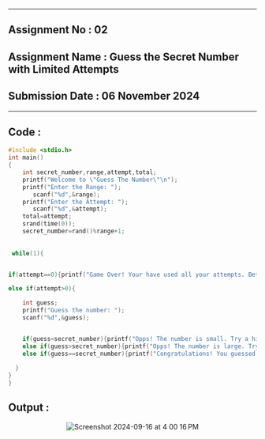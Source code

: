 
----------
## **Assignment No : 02**

## **Assignment Name : Guess the Secret Number with Limited Attempts**

## **Submission Date : 06 November 2024**

----------



## **Code :**
```C
#include <stdio.h>
int main()
{
    int secret_number,range,attempt,total;
    printf("Welcome to \"Guess The Number\"\n");
    printf("Enter the Range: ");
       scanf("%d",&range);
    printf("Enter the Attempt: ");
       scanf("%d",&attempt);
    total=attempt;
    srand(time(0));
    secret_number=rand()%range+1;
    
  
 while(1){


if(attempt==0){printf("Game Over! Your have used all your attempts. Better luck next time!\nThe correct number was: %d",secret_number);return 0;}

else if(attempt>0){

    int guess;
    printf("Guess the number: ");
    scanf("%d",&guess);


    if(guess<secret_number){printf("Opps! The number is small. Try a higher number.\n"); attempt--;}
    else if(guess>secret_number){printf("Opps! The number is large. Try a lower number.\n"); attempt--;}
    else if(guess==secret_number){printf("Congratulations! You guessed the correct number.\nYour score is: %d out of %d",attempt,total);return 0;}
    
  }
}
}

```

## **Output :**
<p align="center">
<img alt="Screenshot 2024-09-16 at 4 00 16 PM" src="https://github.com/user-attachments/assets/17e17ce1-ea24-4ada-9284-e405b41f72a8">
</p>

